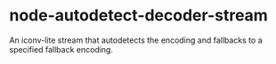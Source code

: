 # node-autodetect-decoder-stream
An iconv-lite stream that autodetects the encoding and fallbacks to a specified fallback encoding.
